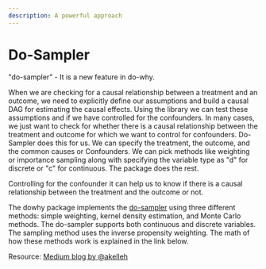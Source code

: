```yaml
---
description: A powerful approach
---
```


# Do-Sampler

"do-sampler" - It is a new feature in do-why.

When we are checking for a causal relationship between a treatment and an outcome, we need to explicitly define our assumptions and build a causal DAG for estimating the causal effects. Using the library we can test these assumptions and if we have controlled for the confounders. In many cases, we just want to check for whether there is a causal relationship between the treatment and outcome for which we want to control for confounders. Do-Sampler does this for us. We can specify the treatment, the outcome, and the common causes or Confounders. We can pick methods like weighting or importance sampling along with specifying the variable type as "d" for discrete or "c" for continuous. The package does the rest.

Controlling for the confounder it can help us to know if there is a causal relationship between the treatment and the outcome or not.

The dowhy package implements the [do-sampler](https://github.com/microsoft/dowhy/tree/master/dowhy/do_samplers) using three different methods: simple weighting, kernel density estimation, and Monte Carlo methods. The do-sampler supports both continuous and discrete variables. The sampling method uses the inverse propensity weighting. The math of how these methods work is explained in the link below.

Resource: [Medium blog by @akelleh](https://medium.com/@akelleh/introducing-the-do-sampler-for-causal-inference-a3296ea9e78d)

